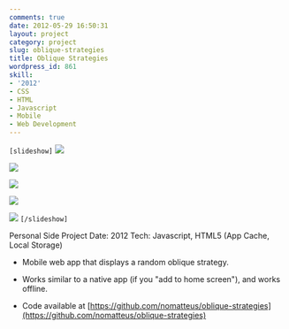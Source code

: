 ```yaml
---
comments: true
date: 2012-05-29 16:50:31
layout: project
category: project
slug: oblique-strategies
title: Oblique Strategies
wordpress_id: 861
skill:
- '2012'
- CSS
- HTML
- Javascript
- Mobile
- Web Development
---
```


`[slideshow]`
![](http://ruten.ca/wp-content/uploads/2012/05/photo-1.png)

![](http://ruten.ca/wp-content/uploads/2012/05/photo-2.png)

![](http://ruten.ca/wp-content/uploads/2012/05/photo-3.png)

![](http://ruten.ca/wp-content/uploads/2012/05/photo-4.png)

![](http://ruten.ca/wp-content/uploads/2012/05/photo-5.png)
`[/slideshow]`

Personal Side Project
Date: 2012
Tech: Javascript, HTML5 (App Cache, Local Storage)



	
  * Mobile web app that displays a random oblique strategy.

	
  * Works similar to a native app (if you "add to home screen"), and works offline.

	
  * Code available at [https://github.com/nomatteus/oblique-strategies](https://github.com/nomatteus/oblique-strategies)


